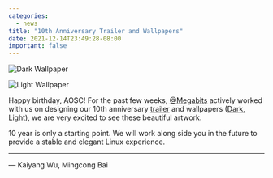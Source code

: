 ```yaml
---
categories:
  - news
title: "10th Anniversary Trailer and Wallpapers"
date: 2021-12-14T23:49:28-08:00
important: false
---
```


![Dark Wallpaper](//assets/i/gallery/aosc10-dark.png.jpg)

![Light Wallpaper](//assets/i/gallery/aosc10-light.png.jpg)

Happy birthday, AOSC! For the past few weeks, [@Megabits](https://megabits.xyz/) actively worked with us on designing our 10th anniversary [trailer](https://www.youtube.com/watch?v=4oD7kVIjCyw) and wallpapers ([Dark](//assets/i/gallery/aosc10-dark.png), [Light](//assets/i/gallery/aosc10-light.png)), we are very excited to see these beautiful artwork.

10 year is only a starting point. We will work along side you in the future to provide a stable and elegant Linux experience.

---

— Kaiyang Wu, Mingcong Bai
